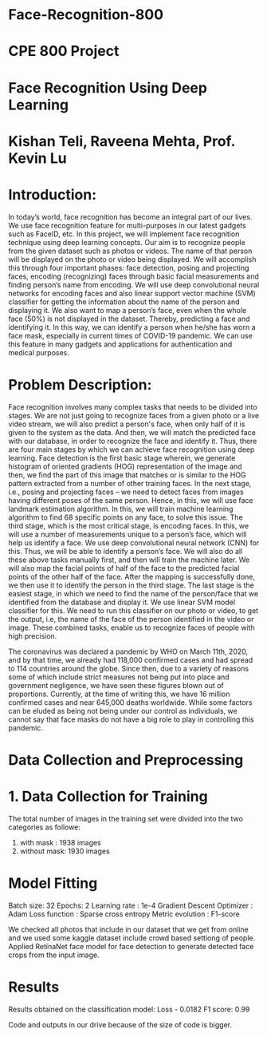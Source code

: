 # Face-Recognition-800

# CPE 800 Project
# Face Recognition Using Deep Learning
# Kishan Teli, Raveena Mehta, Prof. Kevin Lu
# Introduction:
In today’s world, face recognition has become an integral part of our lives. We use face recognition feature for multi-purposes in our latest gadgets such as FaceID, etc. In this project, we will implement face recognition technique using deep learning concepts. Our aim is to recognize people from the given dataset such as photos or videos. The name of that person will be displayed on the photo or video being displayed. We will accomplish this through four important phases: face detection, posing and projecting faces, encoding (recognizing) faces through basic facial measurements and finding person’s name from encoding. We will use deep convolutional neural networks for encoding faces and also linear support vector machine (SVM) classifier for getting the information about the name of the person and displaying it. We also want to map a person’s face, even when the whole face (50%) is not displayed in the dataset. Thereby, predicting a face and identifying it. In this way, we can identify a person when he/she has worn a face mask, especially in current times of COVID-19 pandemic. We can use this feature in many gadgets and applications for authentication and medical purposes.
# Problem Description:
Face recognition involves many complex tasks that needs to be divided into stages. We are not just going to recognize faces from a given photo or a live video stream, we will also predict a person's face, when only half of it is given to the system as the data. And then, we will match the predicted face with our database, in order to recognize the face and identify it. Thus, there are four main stages by which we can achieve face recognition using deep learning. Face detection is the first basic stage wherein, we generate histogram of oriented gradients (HOG) representation of the image and then, we find the part of this image that matches or is similar to the HOG pattern extracted from a number of other training faces. In the next stage, i.e., posing and projecting faces – we need to detect faces from images having different poses of the same person. Hence, in this, we will use face landmark estimation algorithm. In this, we will train machine learning algorithm to find 68 specific points on any face, to solve this issue. The third stage, which is the most critical stage, is encoding faces. In this, we will use a number of measurements unique to a person’s face, which will help us identify a face. We use deep convolutional neural network (CNN) for this. Thus, we will be able to identify a person’s face. We will also do all these above tasks manually first, and then will train the machine later. We will also map the facial points of half of the face to the predicted facial points of the other half of the face. After the mapping is successfully done, we then use it to identify the person in the third stage. The last stage is the easiest stage, in which we need to find the name of the person/face that we identified from the database and display it. We use linear SVM model classifier for this. We need to run this classifier on our photo or video, to get the output, i.e, the name of the face of the person identified in the video or image. These combined tasks, enable us to recognize faces of people with high precision.

The coronavirus was declared a pandemic by WHO on March 11th, 2020, and by that time, we already had 118,000 confirmed cases and had spread to 114 countries around the globe. Since then, due to a variety of reasons some of which include strict measures not being put into place and government negligence, we have seen these figures blown out of proportions. Currently, at the time of writing this, we have 16 million confirmed cases and near 645,000 deaths worldwide. While some factors can be eluded as being not being under our control as individuals, we cannot say that face masks do not have a big role to play in controlling this pandemic.

# Data Collection and Preprocessing
# 1. Data Collection for Training

The total number of images in the training set were divided into the two categories as followe:
  1. with mask : 1938 images
  2. without mask: 1930 images

# Model Fitting
  Batch size: 32
  Epochs: 2
  Learning rate : 1e-4
  Gradient Descent Optimizer : Adam
  Loss function : Sparse cross entropy
  Metric evolution : F1-score
 
 We checked all photos that include in our dataset that we get from online and we used some kaggle dataset include crowd based settiong of people. Applied RetinaNet face model for face detection to generate detected face crops from the input image.
 
# Results
  
  Results obtained on the classification model:
  Loss - 0.0182
  F1 score: 0.99

Code and outputs in our drive because of the size of code is bigger.
